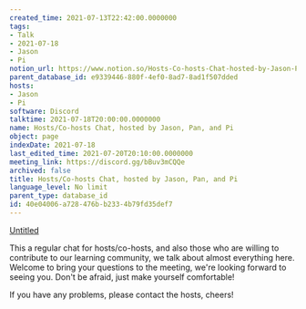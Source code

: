 ```yaml
---
created_time: 2021-07-13T22:42:00.0000000
tags:
- Talk
- 2021-07-18
- Jason
- Pi
notion_url: https://www.notion.so/Hosts-Co-hosts-Chat-hosted-by-Jason-Pan-and-Pi-40e04006a728476bb2334b79fd35def7
parent_database_id: e9339446-880f-4ef0-8ad7-8ad1f507dded
hosts:
- Jason
- Pi
software: Discord
talktime: 2021-07-18T20:00:00.0000000
name: Hosts/Co-hosts Chat, hosted by Jason, Pan, and Pi
object: page
indexDate: 2021-07-18
last_edited_time: 2021-07-20T20:10:00.0000000
meeting_link: https://discord.gg/bBuv3mCQQe
archived: false
title: Hosts/Co-hosts Chat, hosted by Jason, Pan, and Pi
language_level: No limit
parent_type: database_id
id: 40e04006-a728-476b-b233-4b79fd35def7
---
```




[Untitled](https://www.notion.so/d637a27eb33f44cbb92a56c3359cc567)   



This a regular chat for hosts/co-hosts, and also those who are willing to contribute to our learning community, we talk about almost everything here. Welcome to bring your questions to the meeting, we're looking forward to seeing you. Don't be afraid, just make yourself comfortable!

If you have any problems, please contact the hosts, cheers!



